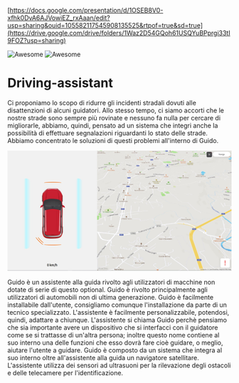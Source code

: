 [https://docs.google.com/presentation/d/1OSEB8V0-xfhk0DvA6AJVowiEZ_rxAaan/edit?usp=sharing&ouid=105582117545908135525&rtpof=true&sd=true](https://drive.google.com/drive/folders/1Waz2D54GQoh61USQYuBPprgi33tI9FOZ?usp=sharing)

![Awesome](https://img.shields.io/website?url=https%3A%2F%2Fdrivingassistant.altervista.org%2F) 
![Awesome](https://img.shields.io/github/repo-size/davidebianchi03/driving-assistant) 
# Driving-assistant
Ci proponiamo lo scopo di ridurre gli incidenti stradali dovuti alle disattenzioni di alcuni guidatori. Allo stesso tempo, ci siamo accorti che le nostre strade sono sempre più rovinate e nessuno fa nulla per cercare di migliorarle, abbiamo, quindi, pensato ad un sistema che integri anche la possibilità di effettuare segnalazioni riguardanti lo stato delle strade.
Abbiamo concentrato le soluzioni di questi problemi all'interno di Guido. 

![alt text](https://github.com/davidebianchi03/driving-assistant/blob/main/website/img/screenshot.JPG)

Guido è un assistente alla guida rivolto agli utilizzatori di macchine non dotate di serie di questo optional.
Guido è rivolto principalmente agli utilizzatori di automobili non di ultima generazione.
Guido è facilmente installabile dall'utente, consigliamo comunque l'installazione da parte di un tecnico specializzato. L'assistente è facilmente personalizzabile, potendosi, quindi, adattare a chiunque.
L'assistente si chiama Guido perchè pensiamo che sia importante avere un dispositivo che si interfacci con il guidatore come se si trattasse di un'altra persona; inoltre questo nome contiene al suo interno una delle funzioni che esso dovrà fare cioè guidare, o meglio, aiutare l'utente a guidare.
Guido è composto da un sistema che integra al suo interno oltre all'assistente alla guida un navigatore satellitare. 
L'assistente utilizza dei sensori ad ultrasuoni per la rilevazione degli ostacoli e delle telecamere per l'identificazione.
